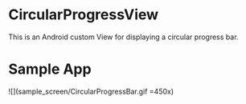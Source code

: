 # CircularProgressView
This is an Android custom View for displaying a circular progress bar.

# Sample App

![](sample_screen/CircularProgressBar.gif =450x)